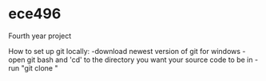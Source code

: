 ece496
======

Fourth year project

How to set up git locally:
	-download newest version of git for windows
	-open git bash and 'cd' to the directory you want your source code to be in
	-run "git clone <https clone url>"